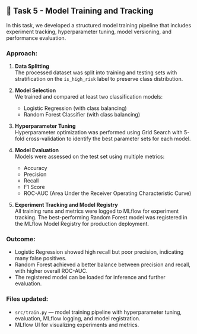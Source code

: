 ## 📌 Task 5 - Model Training and Tracking

In this task, we developed a structured model training pipeline that includes experiment tracking, hyperparameter tuning, model versioning, and performance evaluation.

### Approach:

1. **Data Splitting**  
   The processed dataset was split into training and testing sets with stratification on the `is_high_risk` label to preserve class distribution.

2. **Model Selection**  
   We trained and compared at least two classification models:  
   - Logistic Regression (with class balancing)  
   - Random Forest Classifier (with class balancing)

3. **Hyperparameter Tuning**  
   Hyperparameter optimization was performed using Grid Search with 5-fold cross-validation to identify the best parameter sets for each model.

4. **Model Evaluation**  
   Models were assessed on the test set using multiple metrics:  
   - Accuracy  
   - Precision  
   - Recall  
   - F1 Score  
   - ROC-AUC (Area Under the Receiver Operating Characteristic Curve)

5. **Experiment Tracking and Model Registry**  
   All training runs and metrics were logged to MLflow for experiment tracking. The best-performing Random Forest model was registered in the MLflow Model Registry for production deployment.

### Outcome:

- Logistic Regression showed high recall but poor precision, indicating many false positives.
- Random Forest achieved a better balance between precision and recall, with higher overall ROC-AUC.
- The registered model can be loaded for inference and further evaluation.

### Files updated:

- `src/train.py` — model training pipeline with hyperparameter tuning, evaluation, MLflow logging, and model registration.
- MLflow UI for visualizing experiments and metrics.

